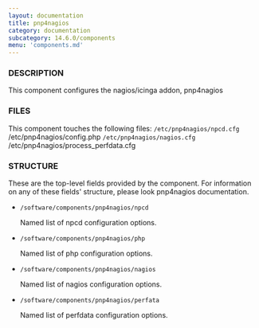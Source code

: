 ```yaml
---
layout: documentation
title: pnp4nagios
category: documentation
subcategory: 14.6.0/components
menu: 'components.md'
---
```

### DESCRIPTION

This component configures the nagios/icinga addon, pnp4nagios

### FILES

This component touches the following files:
`/etc/pnp4nagios/npcd.cfg`
/etc/pnp4nagios/config.php
`/etc/pnp4nagios/nagios.cfg`
/etc/pnp4nagios/process\_perfdata.cfg

### STRUCTURE

These are the top-level fields provided by the component. For
information on any of these fields' structure, please look pnp4nagios
documentation.

- `/software/components/pnp4nagios/npcd`

    Named list of npcd configuration options.

- `/software/components/pnp4nagios/php`

    Named list of php configuration options.

- `/software/components/pnp4nagios/nagios`

    Named list of nagios configuration options.

- `/software/components/pnp4nagios/perfata`

    Named list of perfdata configuration options.
